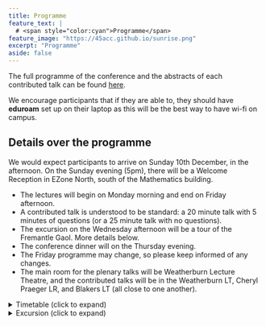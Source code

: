 ```yaml
---
title: Programme
feature_text: | 
  # <span style="color:cyan">Programme</span>
feature_image: "https://45acc.github.io/sunrise.png"
excerpt: "Programme"
aside: false
---
```


The full programme of the conference and the abstracts of each contributed talk can be found [here](45ACC_Abstracts_Booklet.pdf).

We encourage participants that if they are able to, they should have **eduroam** set up on their laptop as this will be the best way to have wi-fi on campus.

## Details over the programme

We would expect participants to arrive on Sunday 10th December, in the afternoon.
On the Sunday evening (5pm), there will be a Welcome Reception in EZone North, south of the Mathematics building.

- The lectures will begin on Monday morning and end on Friday afternoon.
- A contributed talk is understood to be standard: a 20 minute talk with 5 minutes of questions (or a 25 minute talk with no questions).
- The excursion on the Wednesday afternoon will be a tour of the Fremantle Gaol. More details below.
- The conference dinner will on the Thursday evening.
- The Friday programme may change, so please keep informed of any changes.
- The main room for the plenary talks will be Weatherburn Lecture Theatre, and the contributed talks will be in the Weatherburn LT, Cheryl Praeger LR, and Blakers LT (all close to one another).

<details>
<summary>Timetable (click to expand)</summary>

**Changes are in bold.**

<h3 class="unnumbered" id="sunday">Sunday (evening)</h3>

Registration and Welcome Reception (EZone): 17:00 — 19:00.


<h3 class="unnumbered" id="monday">Monday</h3>
<table>
<thead>
<tr class="header">
<th style="text-align: center;"></th>
<th style="text-align: center;"><span><strong>Weatherburn
LT</strong></span></th>
<th style="text-align: center;"><span><strong>Blakers
LT</strong></span></th>
<th style="text-align: center;"><span><strong>Praeger LR</strong>
</span></th>
</tr>
</thead>
<tbody>
<tr class="odd">
<td style="text-align: center;">8.00 – 8.45</td>
<td style="text-align: center;">Registration</td>
<td style="text-align: center;"></td>
<td style="text-align: center;"></td>
</tr>
<tr class="even">
<td style="text-align: center;">8.45 – 9.00</td>
<td style="text-align: center;">Opening address</td>
<td style="text-align: center;"></td>
<td style="text-align: center;"></td>
</tr>
<tr class="odd">
<td style="text-align: center;"></td>
<td style="text-align: center;">(Prof Mark Reynolds)</td>
<td style="text-align: center;"></td>
<td style="text-align: center;"></td>
</tr>
<tr class="even">
<td style="text-align: center;">9.00 – 10:00</td>
<td style="text-align: center;"><span><em>Gabriel
Verret</em></span></td>
<td style="text-align: center;"></td>
<td style="text-align: center;"></td>
</tr>
<tr class="odd">
<td style="text-align: center;">10.00 – 10.30</td>
<td colspan="3" style="text-align: center;">Morning tea</td>
</tr>
<tr class="even">
<td style="text-align: center;">10.30 – 11.00</td>
<td style="text-align: center;">Chen*</td>
<td style="text-align: center;">Bastida*</td>
<td style="text-align: center;">Santos</td>
</tr>
<tr class="odd">
<td style="text-align: center;">11.00 – 11.30</td>
<td style="text-align: center;">Ding*</td>
<td style="text-align: center;">Tangjai</td>
<td style="text-align: center;">Wang*</td>
</tr>
<tr class="even">
<td style="text-align: center;">11.30 – 12.00</td>
<td style="text-align: center;">Mitrović*</td>
<td style="text-align: center;">Farooq*</td>
<td style="text-align: center;">Yost</td>
</tr>
<tr class="odd">
<td style="text-align: center;">12.00 – 12.30</td>
<td style="text-align: center;">Dacaymat*</td>
<td style="text-align: center;">Semple</td>
<td style="text-align: center;">Umar</td>
</tr>
<tr class="even">
<td style="text-align: center;">12.30 – 14.30</td>
<td colspan="3" style="text-align: center;">Lunch break</td>
</tr>
<tr class="odd">
<td style="text-align: center;">14.30 – 15.30</td>
<td style="text-align: center;"><span><em>CMSA Prize
Winner</em></span></td>
<td style="text-align: center;"></td>
<td style="text-align: center;"></td>
</tr>
<tr class="even">
<td style="text-align: center;">15.30 – 16.00</td>
<td colspan="3" style="text-align: center;">Afternoon tea</td>
</tr>
<tr class="odd">
<td style="text-align: center;">16.00 – 16.30</td>
<td style="text-align: center;">Basit</td>
<td style="text-align: center;">Bunjamin*</td>
<td style="text-align: center;"></td>
</tr>
<tr class="even">
<td style="text-align: center;">16.30 – 17.00</td>
<td style="text-align: center;">Liebenau</td>
<td style="text-align: center;">Mitchell*</td>
<td style="text-align: center;"></td>
</tr>
<tr class="odd">
<td style="text-align: center;">17.00 – 17.30</td>
<td style="text-align: center;">Hasunuma</td>
<td style="text-align: center;">Lacaze-Masmonteil*</td>
<td style="text-align: center;"></td>
</tr>
</tbody>
</table>
<h3 class="unnumbered" id="tuesday">Tuesday</h3>
<table>
<thead>
<tr class="header">
<th style="text-align: center;"></th>
<th style="text-align: center;"><span><strong>Weatherburn
LT</strong></span></th>
<th style="text-align: center;"><span><strong>Blakers
LT</strong></span></th>
<th style="text-align: center;"><span><strong>Praeger LR</strong>
</span></th>
</tr>
</thead>
<tbody>
<tr class="odd">
<td style="text-align: center;">9.00 – 10:00</td>
<td style="text-align: center;"><span><em>Krystal Guo</em></span></td>
<td style="text-align: center;"></td>
<td style="text-align: center;"></td>
</tr>
<tr class="even">
<td style="text-align: center;">10.00 – 10.30</td>
<td colspan="3" style="text-align: center;">Morning tea</td>
</tr>
<tr class="odd">
<td style="text-align: center;">10.30 – 11.00</td>
<td style="text-align: center;">Hickingbotham*</td>
<td style="text-align: center;">Briones</td>
<td style="text-align: center;"></td>
</tr>
<tr class="even">
<td style="text-align: center;">11.00 – 11.30</td>
<td style="text-align: center;">Distel*</td>
<td style="text-align: center;">Mammoliti</td>
<td style="text-align: center;"></td>
</tr>
<tr class="odd">
<td style="text-align: center;">11.30 – 12.00</td>
<td style="text-align: center;">Brettell</td>
<td style="text-align: center;">Ernst*</td>
<td style="text-align: center;"></td>
</tr>
<tr class="even">
<td style="text-align: center;">12:00 – 12:30</td>
<td style="text-align: center;">Wood</td>
<td style="text-align: center;">Klawuhn*</td>
<td style="text-align: center;"></td>
</tr>
<tr class="odd">
<td style="text-align: center;">12.30 – 14.30</td>
<td colspan="3" style="text-align: center;">Lunch break</td>
</tr>
<tr class="even">
<td style="text-align: center;">14.30 – 15.30</td>
<td style="text-align: center;"><span><em>Gary Greaves</em></span></td>
<td style="text-align: center;"></td>
<td style="text-align: center;"></td>
</tr>
<tr class="odd">
<td style="text-align: center;">15.30 – 16.00</td>
<td colspan="3" style="text-align: center;">Afternoon tea</td>
</tr>
<tr class="even">
<td style="text-align: center;">16.00 – 16.30</td>
<td style="text-align: center;">Allsop*</td>
<td style="text-align: center;">Imamura</td>
<td style="text-align: center;"></td>
</tr>
<tr class="odd">
<td style="text-align: center;">16.30 – 17.00</td>
<td style="text-align: center;">Ghafari*</td>
<td style="text-align: center;">Kawabuchi</td>
<td style="text-align: center;"></td>
</tr>
<tr class="even">
<td style="text-align: center;">17.00 – 17.30</td>
<td style="text-align: center;">CMSA AGM</td>
<td style="text-align: center;"></td>
<td style="text-align: center;"></td>
</tr>
</tbody>
</table>
<h3 class="unnumbered" id="wednesday">Wednesday</h3>
<table>
<thead>
<tr class="header">
<th style="text-align: center;"></th>
<th style="text-align: center;"><span><strong>Weatherburn
LT</strong></span></th>
<th style="text-align: center;"><span><strong>Blakers
LT</strong></span></th>
<th style="text-align: center;"><span><strong>Praeger LR</strong>
</span></th>
</tr>
</thead>
<tbody>
<tr class="odd">
<td style="text-align: center;">9.00 – 10:00</td>
<td style="text-align: center;"><span><em>André Kündgen</em></span></td>
<td style="text-align: center;"></td>
<td style="text-align: center;"></td>
</tr>
<tr class="even">
<td style="text-align: center;">10.00 – 10.30</td>
<td colspan="3" style="text-align: center;">Morning tea</td>
</tr>
<tr class="odd">
<td style="text-align: center;">10.30 – 11.00</td>
<td style="text-align: center;">Gentle*</td>
<td style="text-align: center;">Lehner</td>
<td style="text-align: center;"></td>
</tr>
<tr class="even">
<td style="text-align: center;">11.00 – 11.30</td>
<td style="text-align: center;">Syrotiuk</td>
<td style="text-align: center;">Hafidh*</td>
<td style="text-align: center;">Gunasekara</td>
</tr>
<tr class="odd">
<td style="text-align: center;">11.30 – 12.00</td>
<td style="text-align: center;">Hirao</td>
<td style="text-align: center;">Maruta</td>
<td style="text-align: center;">Smith*</td>
</tr>
<tr class="even">
<td style="text-align: center;">12.00 – 12:30</td>
<td style="text-align: center;">Hawtin</td>
<td style="text-align: center;">Yasufuku</td>
<td style="text-align: center;">Li*</td>
</tr>
<tr class="odd">
<td style="text-align: center;">12.30 – 13.30</td>
<td colspan="3" style="text-align: center;">Lunch break</td>
</tr>
<tr class="even">
<td style="text-align: center;">14.00 – 17.00</td>
<td colspan="3" style="text-align: center;"><em>Excursion</em></td>
</tr>
</tbody>
</table>
<h3 class="unnumbered" id="thursday">Thursday</h3>
<table>
<thead>
<tr class="header">
<th style="text-align: center;"></th>
<th style="text-align: center;"><span><strong>Weatherburn
LT</strong></span></th>
<th style="text-align: center;"><span><strong>Blakers
LT</strong></span></th>
<th style="text-align: center;"><span><strong>Praeger
LR</strong></span></th>
</tr>
</thead>
<tbody>
<tr class="odd">
<td style="text-align: center;">9.00 – 10:00</td>
<td style="text-align: center;"><span><em>Tibor Szabó</em></span></td>
<td style="text-align: center;"></td>
<td style="text-align: center;"></td>
</tr>
<tr class="even">
<td style="text-align: center;">10.00 – 10.30</td>
<td colspan="3" style="text-align: center;">Morning tea</td>
</tr>
<tr class="odd">
<td style="text-align: center;">10.30 – 11.00</td>
<td style="text-align: center;">Arumugam*</td>
<td style="text-align: center;">Satake</td>
<td style="text-align: center;"></td>
</tr>
<tr class="even">
<td style="text-align: center;">11.00 – 11.30</td>
<td style="text-align: center;">Miura</td>
<td style="text-align: center;">Zhang*</td>
<td style="text-align: center;"></td>
</tr>
<tr class="odd">
<td style="text-align: center;">11.30 – 12.00</td>
<td style="text-align: center;">Lia</td>
<td style="text-align: center;">Nenadov</td>
<td style="text-align: center;"></td>
</tr>
<tr class="even">
<td style="text-align: center;">12.00 – 12.30</td>
<td style="text-align: center;">De Beule</td>
<td style="text-align: center;"></td>
<td style="text-align: center;"></td>
</tr>
<tr class="odd">
<td style="text-align: center;">12.30 – 14.30</td>
<td colspan="3" style="text-align: center;">Lunch break</td>
</tr>
<tr class="even">
<td style="text-align: center;">14.30 – 15.30</td>
<td style="text-align: center;"><span><em>Geertrui Van de
Voorde</em></span></td>
<td style="text-align: center;"></td>
<td style="text-align: center;"></td>
</tr>
<tr class="odd">
<td style="text-align: center;">15.30 – 16.00</td>
<td colspan="3" style="text-align: center;">Afternoon tea</td>
</tr>
<tr class="even">
<td style="text-align: center;">16.00 – 16.30</td>
<td style="text-align: center;">McKay</td>
<td style="text-align: center;"></td>
<td style="text-align: center;"></td>
</tr>
<tr class="odd">
<td style="text-align: center;">16.30 – 17.00</td>
<td style="text-align: center;">Colbourn</td>
<td style="text-align: center;"></td>
<td style="text-align: center;"></td>
</tr>
<tr class="even">
<td style="text-align: center;">17.00 – 17.30</td>
<td style="text-align: center;">Wanless</td>
<td style="text-align: center;"></td>
<td style="text-align: center;"></td>
</tr>
</tbody>
</table>

<p>18.30: Conference dinner (UniClub)<br />
</p>
<h3 class="unnumbered" id="friday">Friday</h3>
<table>
<thead>
<tr class="header">
<th style="text-align: center;"></th>
<th style="text-align: center;"><span><strong>Weatherburn
LT</strong></span></th>
<th style="text-align: center;"><span><strong>Blakers
LT</strong></span></th>
</tr>
</thead>
<tbody>
<tr class="odd">
<td style="text-align: center;">9.00 – 10:00</td>
<td style="text-align: center;"><span><em>Sara Davies</em></span></td>
<td style="text-align: center;"></td>
</tr>
<tr class="even">
<td style="text-align: center;">10.00 – 10.30</td>
<td colspan="2" style="text-align: center;">Morning tea</td>
</tr>
<tr class="odd">
<td style="text-align: center;">10.30 – 11.00</td>
<td style="text-align: center;">Kaemawichanurat</td>
<td style="text-align: center;">Popiel</td>
</tr>
<tr class="even">
<td style="text-align: center;">11.00 – 11.30</td>
<td style="text-align: center;">Greenhill</td>
<td style="text-align: center;">Freedman</td>
</tr>
<tr class="odd">
<td style="text-align: center;">11.30 – 12.00</td>
<td style="text-align: center;">Isaev</td>
<td style="text-align: center;">Lansdown</td>
</tr>
<tr class="even">
<td style="text-align: center;">12.00 – 14.00</td>
<td colspan="2" style="text-align: center;">Lunch break</td>
</tr>
<tr class="odd">
<td style="text-align: center;">14.30 – 15.30</td>
<td style="text-align: center;"><span><em>Padraig Ó
Catháin</em></span></td>
<td style="text-align: center;"></td>
</tr>
<tr class="even">
<td style="text-align: center;">15.30 – 16.00</td>
<td colspan="2" style="text-align: center;">Afternoon tea</td>
</tr>
</tbody>
</table>
</details>

<details>
<summary>Excursion (click to expand)</summary>

to come ...

</details>


